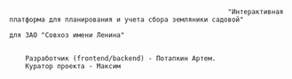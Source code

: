                                                            "Интерактивная платформа для планирования и учета сбора земляники садовой"
                                                                                для ЗАО "Совхоз имени Ленина"
                                                                                
                                                                                
        Разработчик (frontend/backend) - Потапкин Артем.
        Куратор проекта - Максим
        
        
 
